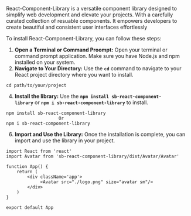 React-Component-Library is a versatile component library designed to simplify web development and elevate your projects. With a carefully curated collection of resuable components. It empowers developers to create beautiful and consistent user interfaces effortlessly

To install React-Component-Library, you can follow these steps:

1.  **Open a Terminal or Command Proompt:** Open your terminal or command prompt application. Make sure you have Node.js and npm installed on your system.
2.  **Navigate to Your Directory:** Use the **`cd`** command to navigate to your React project directory where you want to install.

```
cd path/to/your/project
```

4.  **Install the library:** Use the **`npm install sb-react-component-library`** or **`npm i sb-react-component-library`** to install.

```
npm install sb-react-component-library
                    Or
npm i sb-react-component-library
```

6.  **Import and Use the Library:** Once the installation is complete, you can import and use the library in your project.

```
import React from 'react'
import Avatar from 'sb-react-component-library/dist/Avatar/Avatar'

function App() {
    return (
        <div className='app'>
             <Avatar src="./logo.png" size="avatar sm"/>
        </div>
    )
}

export default App

```